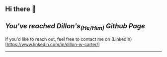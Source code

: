 ## Hi there 👋
***You've reached Dillon's<sub>(He/Him)</sub> Github Page***
---
If you'd like to reach out, feel free to contact me on (LinkedIn)[https://www.linkedin.com/in/dillon-w-carter/]

---


<!--
**PickleMustard/PickleMustard** is a ✨ _special_ ✨ repository because its `README.md` (this file) appears on your GitHub profile.

Here are some ideas to get you started:

- 🔭 I’m currently working on ...
- 🌱 I’m currently learning ...
- 👯 I’m looking to collaborate on ...
- 🤔 I’m looking for help with ...
- 💬 Ask me about ...
- 📫 How to reach me: ...
- 😄 Pronouns: ...
- ⚡ Fun fact: ...
-->
